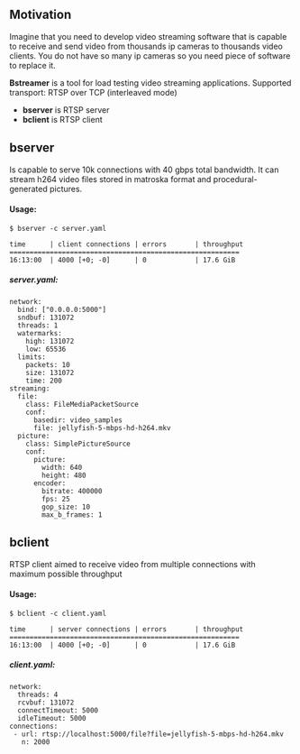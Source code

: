 ## Motivation
Imagine that you need to develop video streaming software that is capable to receive and send video from thousands ip cameras to
thousands video clients. You do not have so many ip cameras so you need piece of software to replace it. 

**Bstreamer** is a tool for load testing video streaming applications. Supported transport: RTSP over TCP (interleaved mode)

* **bserver** is RTSP server
* **bclient** is RTSP client

## bserver
Is capable to serve 10k connections with 40 gbps total bandwidth. 
It can stream h264 video files stored in matroska format and procedural-generated pictures.

#### Usage:
```
$ bserver -c server.yaml

time      | client connections | errors       | throughput 
=========================================================
16:13:00  | 4000 [+0; -0]      | 0            | 17.6 GiB   
```
##### server.yaml:
```
network:
  bind: ["0.0.0.0:5000"]
  sndbuf: 131072
  threads: 1
  watermarks:
    high: 131072
    low: 65536
  limits:
    packets: 10
    size: 131072
    time: 200
streaming:
  file:
    class: FileMediaPacketSource
    conf:
      basedir: video_samples
      file: jellyfish-5-mbps-hd-h264.mkv
  picture:
    class: SimplePictureSource
    conf:
      picture:
        width: 640
        height: 480
      encoder:
        bitrate: 400000
        fps: 25
        gop_size: 10
        max_b_frames: 1
```

## bclient
RTSP client aimed to receive video from multiple connections with maximum possible throughput

#### Usage:
```
$ bclient -c client.yaml

time      | server connections | errors       | throughput 
=========================================================
16:13:00  | 4000 [+0; -0]      | 0            | 17.6 GiB 
```

##### client.yaml:
```
network:
  threads: 4
  rcvbuf: 131072
  connectTimeout: 5000
  idleTimeout: 5000
connections:
 - url: rtsp://localhost:5000/file?file=jellyfish-5-mbps-hd-h264.mkv
   n: 2000
```